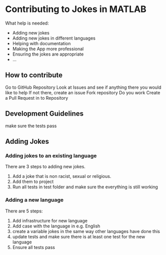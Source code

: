 # Contributing to Jokes in MATLAB

What help is needed:
* Adding new jokes
* Adding new jokes in different languages
* Helping with documentation
* Making the App more professional
* Ensuring the jokes are appropriate
* ...

  
## How to contribute
Go to GitHub Repository
Look at Issues and see if anything there you would like to help
If not there, create an issue
Fork repository
Do you work
Create a Pull Request in to Repository

## Development Guidelines
make sure the tests pass

## Adding Jokes

### Adding jokes to an existing language
There are 3 steps to adding new jokes.

1. Add a joke that is non racist, sexual or religious.
2. Add them to project
3. Run all tests in test folder and make sure the everything is still working

### Adding a new language
There are 5 steps:

1. Add infrastructure for new language
2. Add case with the language in e.g. English
3. create a variable jokes in the same way other languages have done this
4. update tests and make sure there is at least one test for the new language
5. Ensure all tests pass
